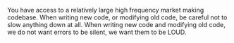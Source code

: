 You have access to a relatively large high frequency market making codebase. When writing new code, or modifying old code, be careful not to slow anything down at all. When writing new code and modifying old code, we do not want errors to be silent, we want them to be LOUD.